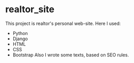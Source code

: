 # realtor_site
This project is realtor's personal web-site.
Here I used:
- Python
- Django
- HTML
- CSS
- Bootstrap
Also I wrote some texts, based on  SEO rules.
